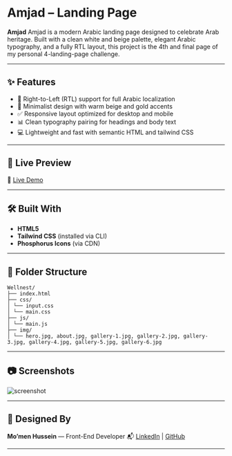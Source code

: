 # Amjad – Landing Page

**Amjad** Amjad is a modern Arabic landing page designed to celebrate Arab heritage. Built with a clean white and beige palette, elegant Arabic typography, and a fully RTL layout, this project is the 4th and final page of my personal 4-landing-page challenge.

---

## ✨ Features

- 🎯 Right-to-Left (RTL) support for full Arabic localization
- 🧩 Minimalist design with warm beige and gold accents
- ✅ Responsive layout optimized for desktop and mobile
- 📊 Clean typography pairing for headings and body text
- 💻 Lightweight and fast with semantic HTML and tailwind CSS

---

## 🚀 Live Preview

🔗 [Live Demo](https://amjad-landing-page.vercel.app/)

---

## 🛠️ Built With

- **HTML5**
- **Tailwind CSS** (installed via CLI)
- **Phosphorus Icons** (via CDN)

---

## 🧩 Folder Structure

```text
Wellnest/
├── index.html
├── css/
│ └── input.css
│ └── main.css
├── js/
│ └── main.js
├── img/
│ └── hero.jpg, about.jpg, gallery-1.jpg, gallery-2.jpg, gallery-3.jpg, gallery-4.jpg, gallery-5.jpg, gallery-6.jpg
```

---

## 📷 Screenshots

![screenshot](img/screenshot.png)

---

## 🤝 Designed By

**Mo’men Hussein** — Front-End Developer
📬 [LinkedIn](https://www.linkedin.com/in/momen5406) | [GitHub](https://github.com/momen5406)

---
